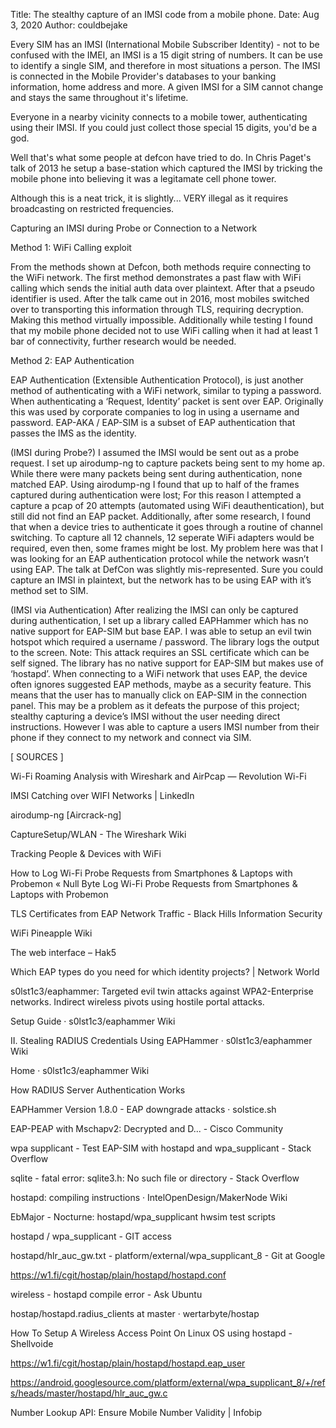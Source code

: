 Title: The stealthy capture of an IMSI code from a mobile phone.
Date: Aug 3, 2020
Author: couldbejake

Every SIM has an IMSI (International Mobile Subscriber Identity) - not to be confused with the IMEI, an IMSI is a 15 digit string of numbers. It can be use to identify a single SIM, and therefore in most situations a person. The IMSI is connected in the Mobile Provider's databases to your banking information, home address and more. A given IMSI for a SIM cannot change and stays the same throughout it's lifetime. 

Everyone in a nearby vicinity connects to a mobile tower, authenticating using their IMSI. If you could just collect those special 15 digits, you'd be a god.

Well that's what some people at defcon have tried to do. In Chris Paget's talk of 2013 he setup a base-station which captured the IMSI by tricking the mobile phone into believing it was a legitamate cell phone tower.

Although this is a neat trick, it is slightly... VERY illegal as it requires broadcasting on restricted frequencies.

Capturing an IMSI during Probe or Connection to a Network

Method 1: WiFi Calling exploit

From the methods shown at Defcon, both methods require connecting to the WiFi network. The first method demonstrates a past flaw with WiFi calling which sends the initial auth data over plaintext. After that a pseudo identifier is used. After the talk came out in 2016, most mobiles switched over to transporting this information through TLS, requiring decryption. Making this method virtually impossible. Additionally while testing I found that my mobile phone decided not to use WiFi calling when it had at least 1 bar of connectivity, further research would be needed.

Method 2: EAP Authentication

EAP Authentication (Extensible Authentication Protocol), is just another method of authenticating with a WiFi network, similar to typing a password. When authenticating a ‘Request, Identity’ packet is sent over EAP. Originally this was used by corporate companies to log in using a username and password. EAP-AKA / EAP-SIM is a subset of EAP authentication that passes the IMS as the identity. 

(IMSI during Probe?) I assumed the IMSI would be sent out as a probe request. I set up airodump-ng to capture packets being sent to my home ap. While there were many packets being sent during authentication, none matched EAP. Using airodump-ng I found that up to half of the frames captured during authentication were lost; For this reason I attempted a capture a pcap of 20 attempts (automated using WiFi deauthentication), but still did not find an EAP packet. Additionally, after some research, I found that when a device tries to authenticate it goes through a routine of channel switching. To capture all 12 channels, 12 seperate WiFi adapters would be required, even then, some frames might be lost. My problem here was that I was looking for an EAP authentication protocol while the network wasn’t using EAP.
The talk at DefCon was slightly mis-represented. Sure you could capture an IMSI in plaintext, but the network has to be using EAP with it’s method set to SIM. 

(IMSI via Authentication) After realizing the IMSI can only be captured during authentication, I set up a library called EAPHammer which has no native support for EAP-SIM but base EAP. I was able to setup an evil twin hotspot which required a username / password. The library logs the output to the screen. Note: This attack requires an SSL certificate which can be self signed. The library has no native support for EAP-SIM but makes use of ‘hostapd’.
When connecting to a WiFi network that uses EAP, the device often ignores suggested EAP methods, maybe as a security feature. This means that the user has to manually click on EAP-SIM in the connection panel. This may be a problem as it defeats the purpose of this project; stealthy capturing a device’s IMSI without the user needing direct instructions. However I was able to capture a users IMSI number from their phone if they connect to my network and connect via SIM.

[ SOURCES ]

Wi-Fi Roaming Analysis with Wireshark and AirPcap — Revolution Wi-Fi

IMSI Catching over WIFI Networks | LinkedIn

airodump-ng [Aircrack-ng]

CaptureSetup/WLAN - The Wireshark Wiki

Tracking People & Devices with WiFi

How to Log Wi-Fi Probe Requests from Smartphones & Laptops with Probemon « Null Byte Log Wi-Fi Probe Requests from Smartphones & Laptops with Probemon

TLS Certificates from EAP Network Traffic - Black Hills Information Security

WiFi Pineapple Wiki

The web interface – Hak5

Which EAP types do you need for which identity projects? | Network World

s0lst1c3/eaphammer: Targeted evil twin attacks against WPA2-Enterprise networks. Indirect wireless pivots using hostile portal attacks.

Setup Guide · s0lst1c3/eaphammer Wiki

II. Stealing RADIUS Credentials Using EAPHammer · s0lst1c3/eaphammer Wiki

Home · s0lst1c3/eaphammer Wiki

How RADIUS Server Authentication Works

EAPHammer Version 1.8.0 - EAP downgrade attacks · solstice.sh

EAP-PEAP with Mschapv2: Decrypted and D... - Cisco Community

wpa supplicant - Test EAP-SIM with hostapd and wpa_supplicant - Stack Overflow

sqlite - fatal error: sqlite3.h: No such file or directory - Stack Overflow

hostapd: compiling instructions · IntelOpenDesign/MakerNode Wiki

EbMajor - Nocturne: hostapd/wpa_supplicant hwsim test scripts

hostapd / wpa_supplicant - GIT access

hostapd/hlr_auc_gw.txt - platform/external/wpa_supplicant_8 - Git at Google

https://w1.fi/cgit/hostap/plain/hostapd/hostapd.conf

wireless - hostapd compile error - Ask Ubuntu

hostap/hostapd.radius_clients at master · wertarbyte/hostap

How To Setup A Wireless Access Point On Linux OS using hostapd - Shellvoide

https://w1.fi/cgit/hostap/plain/hostapd/hostapd.eap_user

https://android.googlesource.com/platform/external/wpa_supplicant_8/+/refs/heads/master/hostapd/hlr_auc_gw.c

Number Lookup API: Ensure Mobile Number Validity | Infobip


